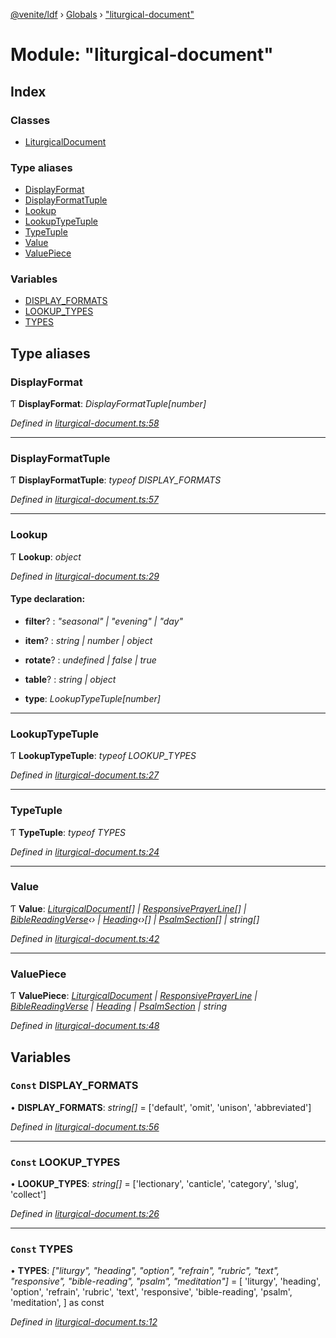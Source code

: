 [@venite/ldf](../README.md) › [Globals](../globals.md) › ["liturgical-document"](_liturgical_document_.md)

# Module: "liturgical-document"

## Index

### Classes

* [LiturgicalDocument](../classes/_liturgical_document_.liturgicaldocument.md)

### Type aliases

* [DisplayFormat](_liturgical_document_.md#displayformat)
* [DisplayFormatTuple](_liturgical_document_.md#displayformattuple)
* [Lookup](_liturgical_document_.md#lookup)
* [LookupTypeTuple](_liturgical_document_.md#lookuptypetuple)
* [TypeTuple](_liturgical_document_.md#typetuple)
* [Value](_liturgical_document_.md#value)
* [ValuePiece](_liturgical_document_.md#valuepiece)

### Variables

* [DISPLAY_FORMATS](_liturgical_document_.md#const-display_formats)
* [LOOKUP_TYPES](_liturgical_document_.md#const-lookup_types)
* [TYPES](_liturgical_document_.md#const-types)

## Type aliases

###  DisplayFormat

Ƭ **DisplayFormat**: *DisplayFormatTuple[number]*

*Defined in [liturgical-document.ts:58](https://github.com/gbj/venite/blob/44b21bf/ldf/src/liturgical-document.ts#L58)*

___

###  DisplayFormatTuple

Ƭ **DisplayFormatTuple**: *typeof DISPLAY_FORMATS*

*Defined in [liturgical-document.ts:57](https://github.com/gbj/venite/blob/44b21bf/ldf/src/liturgical-document.ts#L57)*

___

###  Lookup

Ƭ **Lookup**: *object*

*Defined in [liturgical-document.ts:29](https://github.com/gbj/venite/blob/44b21bf/ldf/src/liturgical-document.ts#L29)*

#### Type declaration:

* **filter**? : *"seasonal" | "evening" | "day"*

* **item**? : *string | number | object*

* **rotate**? : *undefined | false | true*

* **table**? : *string | object*

* **type**: *LookupTypeTuple[number]*

___

###  LookupTypeTuple

Ƭ **LookupTypeTuple**: *typeof LOOKUP_TYPES*

*Defined in [liturgical-document.ts:27](https://github.com/gbj/venite/blob/44b21bf/ldf/src/liturgical-document.ts#L27)*

___

###  TypeTuple

Ƭ **TypeTuple**: *typeof TYPES*

*Defined in [liturgical-document.ts:24](https://github.com/gbj/venite/blob/44b21bf/ldf/src/liturgical-document.ts#L24)*

___

###  Value

Ƭ **Value**: *[LiturgicalDocument](../classes/_liturgical_document_.liturgicaldocument.md)[] | [ResponsivePrayerLine](../classes/_responsive_prayer_.responsiveprayerline.md)[] | [BibleReadingVerse](../classes/_bible_reading_bible_reading_verse_.biblereadingverse.md)‹› | [Heading](../classes/_heading_.heading.md)‹›[] | [PsalmSection](../classes/_psalm_.psalmsection.md)[] | string[]*

*Defined in [liturgical-document.ts:42](https://github.com/gbj/venite/blob/44b21bf/ldf/src/liturgical-document.ts#L42)*

___

###  ValuePiece

Ƭ **ValuePiece**: *[LiturgicalDocument](../classes/_liturgical_document_.liturgicaldocument.md) | [ResponsivePrayerLine](../classes/_responsive_prayer_.responsiveprayerline.md) | [BibleReadingVerse](../classes/_bible_reading_bible_reading_verse_.biblereadingverse.md) | [Heading](../classes/_heading_.heading.md) | [PsalmSection](../classes/_psalm_.psalmsection.md) | string*

*Defined in [liturgical-document.ts:48](https://github.com/gbj/venite/blob/44b21bf/ldf/src/liturgical-document.ts#L48)*

## Variables

### `Const` DISPLAY_FORMATS

• **DISPLAY_FORMATS**: *string[]* = ['default', 'omit', 'unison', 'abbreviated']

*Defined in [liturgical-document.ts:56](https://github.com/gbj/venite/blob/44b21bf/ldf/src/liturgical-document.ts#L56)*

___

### `Const` LOOKUP_TYPES

• **LOOKUP_TYPES**: *string[]* = ['lectionary', 'canticle', 'category', 'slug', 'collect']

*Defined in [liturgical-document.ts:26](https://github.com/gbj/venite/blob/44b21bf/ldf/src/liturgical-document.ts#L26)*

___

### `Const` TYPES

• **TYPES**: *["liturgy", "heading", "option", "refrain", "rubric", "text", "responsive", "bible-reading", "psalm", "meditation"]* = [
  'liturgy',
  'heading',
  'option',
  'refrain',
  'rubric',
  'text',
  'responsive',
  'bible-reading',
  'psalm',
  'meditation',
] as const

*Defined in [liturgical-document.ts:12](https://github.com/gbj/venite/blob/44b21bf/ldf/src/liturgical-document.ts#L12)*
